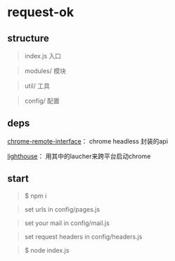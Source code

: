 # request-ok

## structure

> index.js  入口

> modules/  模块

> util/     工具

> config/   配置

## deps

[chrome-remote-interface](https://chromedevtools.github.io/devtools-protocol/)： chrome headless 封装的api

[lighthouse](https://github.com/GoogleChrome/lighthouse/tree/master/docs)： 用其中的laucher来跨平台启动chrome

## start

> $ npm i

> set urls in config/pages.js

> set your mail in config/mail.js

> set request headers in config/headers.js

> $ node index.js

